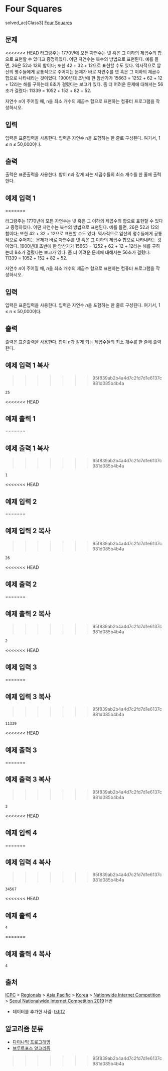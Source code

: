 # Four Squares

solved_ac[Class3] [Four Squares](https://www.acmicpc.net/problem/17626)

## 문제
<<<<<<< HEAD
라그랑주는 1770년에 모든 자연수는 넷 혹은 그 이하의 제곱수의 합으로 표현할 수 있다고 증명하였다. 어떤 자연수는 복수의 방법으로 표현된다. 예를 들면, 26은 52과 12의 합이다; 또한 42 + 32 + 12으로 표현할 수도 있다. 역사적으로 암산의 명수들에게 공통적으로 주어지는 문제가 바로 자연수를 넷 혹은 그 이하의 제곱수 합으로 나타내라는 것이었다. 1900년대 초반에 한 암산가가 15663 = 1252 + 62 + 12 + 12라는 해를 구하는데 8초가 걸렸다는 보고가 있다. 좀 더 어려운 문제에 대해서는 56초가 걸렸다: 11339 = 1052 + 152 + 82 + 52.

자연수 n이 주어질 때, n을 최소 개수의 제곱수 합으로 표현하는 컴퓨터 프로그램을 작성하시오.
## 입력

입력은 표준입력을 사용한다. 입력은 자연수 n을 포함하는 한 줄로 구성된다. 여기서, 1 ≤ n ≤ 50,000이다.
## 출력
출력은 표준출력을 사용한다. 합이 n과 같게 되는 제곱수들의 최소 개수를 한 줄에 출력한다.

## 예제 입력 1 
=======

라그랑주는 1770년에 모든 자연수는 넷 혹은 그 이하의 제곱수의 합으로 표현할 수 있다고 증명하였다. 어떤 자연수는 복수의 방법으로 표현된다. 예를 들면, 26은 52과 12의 합이다; 또한 42 + 32 + 12으로 표현할 수도 있다. 역사적으로 암산의 명수들에게 공통적으로 주어지는 문제가 바로 자연수를 넷 혹은 그 이하의 제곱수 합으로 나타내라는 것이었다. 1900년대 초반에 한 암산가가 15663 = 1252 + 62 + 12 + 12라는 해를 구하는데 8초가 걸렸다는 보고가 있다. 좀 더 어려운 문제에 대해서는 56초가 걸렸다: 11339 = 1052 + 152 + 82 + 52.

자연수 *n*이 주어질 때, *n*을 최소 개수의 제곱수 합으로 표현하는 컴퓨터 프로그램을 작성하시오.

## 입력

입력은 표준입력을 사용한다. 입력은 자연수 *n*을 포함하는 한 줄로 구성된다. 여기서, 1 ≤ *n* ≤ 50,000이다.

## 출력

출력은 표준출력을 사용한다. 합이 *n*과 같게 되는 제곱수들의 최소 개수를 한 줄에 출력한다.

## 예제 입력 1 복사
>>>>>>> 95f839ab2b4a4d7c2fd7d1e6137c981d085b4b4a

```
25
```

<<<<<<< HEAD
## 예제 출력 1 
=======
## 예제 출력 1 복사
>>>>>>> 95f839ab2b4a4d7c2fd7d1e6137c981d085b4b4a

```
1
```

<<<<<<< HEAD
## 예제 입력 2
=======
## 예제 입력 2 복사
>>>>>>> 95f839ab2b4a4d7c2fd7d1e6137c981d085b4b4a

```
26
```

<<<<<<< HEAD
## 예제 출력 2
=======
## 예제 출력 2 복사
>>>>>>> 95f839ab2b4a4d7c2fd7d1e6137c981d085b4b4a

```
2
```

<<<<<<< HEAD
## 예제 입력 3
=======
## 예제 입력 3 복사
>>>>>>> 95f839ab2b4a4d7c2fd7d1e6137c981d085b4b4a

```
11339
```

<<<<<<< HEAD
## 예제 출력 3
=======
## 예제 출력 3 복사
>>>>>>> 95f839ab2b4a4d7c2fd7d1e6137c981d085b4b4a

```
3
```

<<<<<<< HEAD
## 예제 입력 4
=======
## 예제 입력 4 복사
>>>>>>> 95f839ab2b4a4d7c2fd7d1e6137c981d085b4b4a

```
34567
```

<<<<<<< HEAD
## 예제 출력 4

```
4
```
=======
## 예제 출력 4 복사

```
4
```

## 출처

[ICPC](https://www.acmicpc.net/category/1) > [Regionals](https://www.acmicpc.net/category/7) > [Asia Pacific](https://www.acmicpc.net/category/42) > [Korea](https://www.acmicpc.net/category/211) > [Nationwide Internet Competition](https://www.acmicpc.net/category/256) > [Seoul Nationalwide Internet Competition 2019](https://www.acmicpc.net/category/detail/2064) H번

- 데이터를 추가한 사람: [tktj12](https://www.acmicpc.net/user/tktj12)

## 알고리즘 분류

- [다이나믹 프로그래밍](https://www.acmicpc.net/problem/tag/25)
- [브루트포스 알고리즘](https://www.acmicpc.net/problem/tag/125)
>>>>>>> 95f839ab2b4a4d7c2fd7d1e6137c981d085b4b4a
